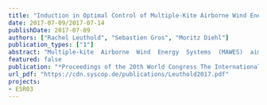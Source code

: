 ```yaml
---
title: "Induction in Optimal Control of Multiple-Kite Airborne Wind Energy Systems"
date: 2017-07-09/2017-07-14
publishDate: 2017-07-09
authors: ["Rachel Leuthold", "Sebastien Gros", "Moritz Diehl"]
publication_types: ["1"]
abstract: "Multiple-kite  Airborne  Wind  Energy  Systems  (MAWES)  aim  to  decrease  inter-mittency  and  cost  over  conventional  wind  turbines,  while  generating  more  power  than  otherairborne wind energy systems. The purpose of this work is to estimate whether axial and angularinduction are relevant phenomena in the modelling of pumping-cycle MAWES with two or morekites.  Considering  the  modelling  assumptions,  axial  induction  is  a  relevant  phenomenon  andleads to significant changes in design-point, especially with respect to kite mass and secondarytether length. However, angular induction can be neglected in modelling for optimal design andcontrol problems."
featured: false
publication: "*Proceedings of the 20th World Congress The International Federation of Automatic Control*"
url_pdf: "https://cdn.syscop.de/publications/Leuthold2017.pdf"
projects:
- ESR03
---
```



